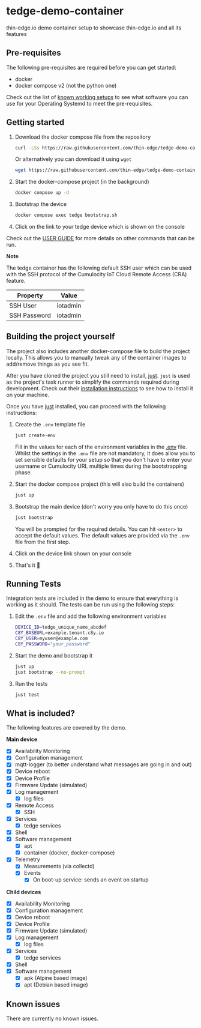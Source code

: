 # tedge-demo-container

thin-edge.io demo container setup to showcase thin-edge.io and all its features

## Pre-requisites

The following pre-requisites are required before you can get started:

* docker
* docker compose v2 (not the python one)

Check out the list of [known working setups](./docs/USER_GUIDE.md#known-working-environments) to see what software you can use for your Operating Systemd to meet the pre-requisites.

## Getting started

1. Download the docker compose file from the repository

    ```sh
    curl -LSs https://raw.githubusercontent.com/thin-edge/tedge-demo-container/main/demos/docker-compose/device/docker-compose.yaml > docker-compose.yaml
    ```

    Or alternatively you can download it using `wget`

    ```sh
    wget https://raw.githubusercontent.com/thin-edge/tedge-demo-container/main/demos/docker-compose/device/docker-compose.yaml
    ```

2. Start the docker-compose project (in the background)

    ```sh
    docker compose up -d
    ```

3. Bootstrap the device

    ```sh
    docker compose exec tedge bootstrap.sh
    ```

4. Click on the link to your tedge device which is shown on the console


Check out the [USER GUIDE](./docs/USER_GUIDE.md) for more details on other commands that can be run.

**Note**

The tedge container has the following default SSH user which can be used with the SSH protocol of the Cumulocity IoT Cloud Remote Access (CRA) feature.

|Property|Value|
|--------|-----|
|SSH User|iotadmin|
|SSH Password|iotadmin|

## Building the project yourself

The project also includes another docker-compose file to build the project locally. This allows you to manually tweak any of the container images to add/remove things as you see fit.

After you have cloned the project you still need to install, [just](https://github.com/casey/just). `just` is used as the project's task runner to simplify the commands required during development. Check out their [installation instructions](https://just.systems/man/en/chapter_1.html) to see how to install it on your machine.

Once you have [just](https://github.com/casey/just) installed, you can proceed with the following instructions:

1. Create the `.env` template file

    ```sh
    just create-env
    ```

    Fill in the values for each of the environment variables in the [.env](./.env) file. Whilst the settings in the `.env` file are not mandatory, it does allow you to set sensible defaults for your setup so that you don't have to enter your username or Cumulocity URL multiple times during the bootstrapping phase.

2. Start the docker compose project (this will also build the containers)

    ```sh
    just up
    ```

3. Bootstrap the main device (don't worry you only have to do this once)

    ```sh
    just bootstrap
    ```

    You will be prompted for the required details. You can hit `<enter>` to accept the default values. The default values are provided via the `.env` file from the first step.

4. Click on the device link shown on your console

5. That's it 🚀

## Running Tests

Integration tests are included in the demo to ensure that everything is working as it should. The tests can be run using the following steps:

1. Edit the `.env` file and add the following environment variables

    ```sh
    DEVICE_ID=tedge_unique_name_abcdef
    C8Y_BASEURL=example.tenant.c8y.io
    C8Y_USER=myuser@example.com
    C8Y_PASSWORD="your_password"
    ```

2. Start the demo and bootstrap it

    ```sh
    just up
    just bootstrap --no-prompt
    ```

3. Run the tests

    ```sh
    just test
    ```

## What is included?

The following features are covered by the demo.

**Main device**

* [x] Availability Monitoring
* [x] Configuration management
* [x] mqtt-logger (to better understand what messages are going in and out)
* [x] Device reboot
* [x] Device Profile
* [x] Firmware Update (simulated)
* [x] Log management
    * [x] log files
* [x] Remote Access
    * [x] SSH
* [x] Services
    * [x] tedge services
* [x] Shell
* [x] Software management
    * [x] apt
    * [x] container (docker, docker-compose)
* [x] Telemetry
    * [x] Measurements (via collectd)
    * [x] Events
        * [x] On boot-up service: sends an event on startup

**Child devices**

* [x] Availability Monitoring
* [x] Configuration management
* [x] Device reboot
* [x] Device Profile
* [x] Firmware Update (simulated)
* [x] Log management
    * [x] log files
* [x] Services
    * [x] tedge services
* [x] Shell
* [x] Software management
    * [x] apk (Alpine based image)
    * [x] apt (Debian based image)

## Known issues

There are currently no known issues.
